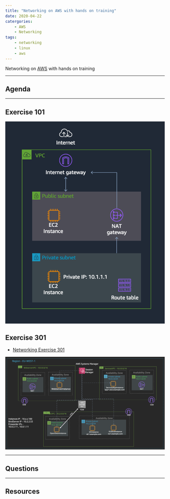```yaml
---
title: "Networking on AWS with hands on training"
date: 2020-04-22
catergories:
    - AWS
    - Networking
tags:
    - networking
    - linux
    - aws
---
```


Networking on [AWS](https://aws.amazon.com) with hands on training

---

## Agenda

---

## Exercise 101

![vpc igw ngw](../assets/images/vpc-igw-ngw.png)


## Exercise 301

* [Networking Exercise 301](https://github.com/ajitsinghr/networkworkshop)


![Networking Exercise 301](../assets/images/net-exercise-301.png)


---

## Questions

---

## Resources

